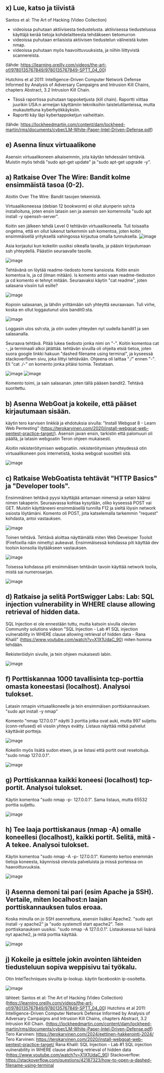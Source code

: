 ## x) Lue, katso ja tiivistä

Santos et al: The Art of Hacking (Video Collection)

- videoissa puhutaan aktiivisesta tiedustelusta. aktiivisessa tiedustelussa käyttäjä kerää tietoja kohdelaitteesta tehdäkseen tietomurron
- videoissa puhutaan erilaisista aktiivisen tiedustelun välineistä kuten nmap.
- videoissa puhutaan myös haavoittuvuuksista, ja niihin liittyvistä scannereista.

(lähde: https://learning.oreilly.com/videos/the-art-of/9780135767849/9780135767849-SPTT_04_00)

Hutchins et al 2011: Intelligence-Driven Computer Network Defense Informed by Analysis of Adversary Campaigns and Intrusion Kill Chains, chapters Abstract, 3.2 Intrusion Kill Chain.

- Tässä raportissa puhutaan tappoketjusta (kill chain). Raportti viittaa juurikin USA:n armeijan käyttämiin tekniikoihin taistelutilanteissa, mutta mukautettuna kyberhyökkäyksiin.
- Raportti käy läpi kybertappoketjun vaiheittain.

(lähde: https://lockheedmartin.com/content/dam/lockheed-martin/rms/documents/cyber/LM-White-Paper-Intel-Driven-Defense.pdf)

## e) Asenna linux virtuaalikone

Asensin virtuaalikoneen aikaisemmin, jota käytän tehdessäni tehtäviä. Muistin myös tehdä "sudo apt-get update" ja "sudo apt-get upgrade -y".

## a) Ratkaise Over The Wire: Bandit kolme ensimmäistä tasoa (0-2).

Aloitin Over The Wire: Bandit tasojen tekemistä.

Virtuaalikoneessa (debian 12 bookworm) ei ollut alunperin ssh:ta installoituna, joten ensin latasin sen ja asensin sen komennolla "sudo apt install -y openssh-server".

Koitin sen jälkeen tehdä Level 0 tehtävän virtuaalikoneella. Tuli toisaalta ongelma, että en ollut lukenut tarkemmin ssh komentoa, joten koitin ensimmäisellä yrityksellä vahingossa kirjautua omalla tunnuksella.
![image](https://github.com/jonzsa92/tunkeutumistestaus/assets/106398186/e6f9243a-92ed-4643-bf4e-cd46f8bc5d2d)

Asia korjautui kun kokeilin uusiksi oikealla tavalla, ja pääsin kirjautumaan ssh yhteydellä.
Päästiin seuraavalle tasolle.

![image](https://github.com/jonzsa92/tunkeutumistestaus/assets/106398186/a6c21d4b-d01e-46c7-847c-197fb60d684a)


Tehtävänä on löytää readme-tiedosto home kansiosta. Koitin ensin komentoa ls, ja cd (ilman mitään). ls komento antoi vaan readme-tiedoston ja cd komento ei tehnyt mitään. Seuraavaksi käytin "cat readme", joten salasana vissiin tuli esille?

![image](https://github.com/jonzsa92/tunkeutumistestaus/assets/106398186/3dc3e931-d44c-4363-9e69-5c2cc061f466)


Kopioin salasanan, ja lähdin yrittämään ssh yhteyttä seuraavaan.
Tuli virhe, koska en ollut loggautunut ulos bandit0:sta.

![image](https://github.com/jonzsa92/tunkeutumistestaus/assets/106398186/e4884005-1938-4bec-a857-d8f56443787b)

Loggasin ulos ssh:sta, ja otin uuden yhteyden nyt uudella bandit1 ja sen salasanalla.

Seuraava tehtävä. Pitää lukea tiedosto jonka nimi on "-". Koitin komentoa cat -, ja terminaali alkoi jätättää. tehtävän sivuilla oli ohjeita etsiä tietoa, joten suora google linkki hakuun "dashed filename using terminal", ja kyseessä stackoverflown sivu, joka liittyi tehtävään. 
Ohjeena oli laittaa "./" ennen "-". Eli "cat ./-" on komento jonka pitäisi toimia. Testataan.

![image](https://github.com/jonzsa92/tunkeutumistestaus/assets/106398186/7465ed73-6ed8-4d4a-8cb1-d63e503c8b3d)
![image](https://github.com/jonzsa92/tunkeutumistestaus/assets/106398186/66f65271-78a4-472e-a152-8c82a995a85c)

Komento toimi, ja sain salasanan. joten tällä pääsen bandit2. Tehtävä suoritettu.

## b) Asenna WebGoat ja kokeile, että pääset kirjautumaan sisään.

käytin tero karvisen linkkiä ja ehdotuksia sivulla: "Install Webgoat 8 - Learn Web Pentesting" (https://terokarvinen.com/2020/install-webgoat-web-pentest-practice-target/). 
Asensin javan ensin, tarkistin että palomuuri oli päällä, ja latasin webgoatin Teron ohjeen mukaisesti.

Aloitin rekisteröitymisen webgoatiin. rekisteröitymisen yhteydessä otin virtuaalikoneen pois internetistä, koska webgoat suositteli sitä.

![image](https://github.com/jonzsa92/tunkeutumistestaus/assets/106398186/24e1dca1-ec4c-444c-8e60-f86482dc600d)


## c) Ratkaise WebGoatista tehtävät "HTTP Basics" ja "Developer tools".

Ensimmäinen tehtävä pyysi käyttäjää antamaan nimensä ja selain käänsi nimen takaperin. Seuraavassa kohtaa kysytään, oliko kyseessä POST vai GET.
Muistin käyttäneeni ensimmäisellä tunnilla F12 ja sieltä löysin network osiosta löytämäni. Komento oli POST, jota katselemalla tarkemmin "request" kohdasta, antoi vastauksen.

![image](https://github.com/jonzsa92/tunkeutumistestaus/assets/106398186/61930a47-0b68-41f6-bbed-f11e9fcdcd8c)


Toinen tehtävä. Tehtävä aloittaa näyttämällä miten Web Developer Toolsit (Firefoxilla näin nimetty) aukeavat.
Ensimmäisessä kohdassa piti käyttää dev toolsin konsolia löytääkseen vastauksen. 

![image](https://github.com/jonzsa92/tunkeutumistestaus/assets/106398186/55aa4dfa-4490-48c0-bae0-d4ed26326a32)


Toisessa kohdassa piti ensimmäisen tehtävän tavoin käyttää network toolia, mistä sai numerosarjan.

![image](https://github.com/jonzsa92/tunkeutumistestaus/assets/106398186/0a837143-0e86-4630-8c26-bfc24a379195)


## d) Ratkaise ja selitä PortSwigger Labs: Lab: SQL injection vulnerability in WHERE clause allowing retrieval of hidden data.

SQL Injection ei ole ennestään tuttu, mutta katsoin sivulla olevien Community solutions videon "SQL Injection - Lab #1 SQL injection vulnerability in WHERE clause allowing retrieval of hidden data - Rana Khalil" (https://www.youtube.com/watch?v=X1X1UdaC_90) miten homma tehdään. 

Rekisteröidyin sivulle, ja tein ohjeen mukaisesti labin.

![image](https://github.com/jonzsa92/tunkeutumistestaus/assets/106398186/534f5535-eed1-4cc0-9316-2040cc8a39e8)


## f) Porttiskannaa 1000 tavallisinta tcp-porttia omasta koneestasi (localhost). Analysoi tulokset.

Latasin nmapin virtuaalikoneelle ja tein ensimmäisen porttiskannauksen. "sudo apt install -y nmap"

Komento "nmap 127.0.0.1" näytti 3 porttia jotka ovat auki, mutta 997 suljettu (conn-refused) eli vissiin yhteys evätty.
Listaus näyttää mitkä palvelut käyttävät portteja.

![image](https://github.com/jonzsa92/tunkeutumistestaus/assets/106398186/2293308c-6c38-4dca-bb8c-a352fd02ac70)


Kokeilin myös lisätä sudon eteen, ja se listasi että portit ovat resetoituja. "sudo nmap 127.0.0.1".

![image](https://github.com/jonzsa92/tunkeutumistestaus/assets/106398186/6a5be487-d92b-4ae7-a271-7b1b2eea6d44)


## g) Porttiskannaa kaikki koneesi (localhost) tcp-portit. Analysoi tulokset.

Käytin komentoa "sudo nmap -p- 127.0.0.1". Sama listaus, mutta 65532 porttia suljettu.

![image](https://github.com/jonzsa92/tunkeutumistestaus/assets/106398186/a426cc77-76a8-4749-bc42-7640acd72532)


## h) Tee laaja porttiskanaus (nmap -A) omalle koneellesi (localhost), kaikki portit. Selitä, mitä -A tekee. Analysoi tulokset.

Käytin komentoa "sudo nmap -A -p- 127.0.0.1".
Komento kertoo enemmän tietoja koneesta, käynnissä olevista palveluista ja missä porteissa on haavoittuvuuksia.

![image](https://github.com/jonzsa92/tunkeutumistestaus/assets/106398186/17084eff-83a1-4eb2-98f2-2ec20088e34a)


## i) Asenna demoni tai pari (esim Apache ja SSH). Vertaile, miten localhost:n laajan porttiskannauksen tulos eroaa.

Koska minulla on jo SSH asennettuna, asensin lisäksi Apache2. "sudo apt install -y apache2" ja "sudo systemctl start apache2".
Tein porttiskanauksen uusiksi. "sudo nmap -A 127.0.0.1".
Listauksessa tuli lisänä nyt apache2, ja mitä porttia käyttää.

![image](https://github.com/jonzsa92/tunkeutumistestaus/assets/106398186/b95c55bd-c0f4-4c4b-9e1e-2ec037e5d050)


## j) Kokeile ja esittele jokin avointen lähteiden tiedusteluun sopiva weppisivu tai työkalu.

Otin IntelTechniques sivuilta ip-lookup. käytin facebookin ip-osoitetta.

![image](https://github.com/jonzsa92/tunkeutumistestaus/assets/106398186/213ad0b3-d702-4791-b4a1-1aacf723c4e6)


lähteet:
Santos et al: The Art of Hacking (Video Collection) (https://learning.oreilly.com/videos/the-art-of/9780135767849/9780135767849-SPTT_04_00)
Hutchins et al 2011: Intelligence-Driven Computer Network Defense Informed by Analysis of Adversary Campaigns and Intrusion Kill Chains, chapters Abstract, 3.2 Intrusion Kill Chain. (https://lockheedmartin.com/content/dam/lockheed-martin/rms/documents/cyber/LM-White-Paper-Intel-Driven-Defense.pdf)
Tero Karvinen: https://terokarvinen.com/2024/eettinen-hakkerointi-2024/
Tero Karvinen: https://terokarvinen.com/2020/install-webgoat-web-pentest-practice-target/
Rana Khalil: SQL Injection - Lab #1 SQL injection vulnerability in WHERE clause allowing retrieval of hidden data (https://www.youtube.com/watch?v=X1X1UdaC_90)
Stackoverflow: https://stackoverflow.com/questions/42187323/how-to-open-a-dashed-filename-using-terminal
